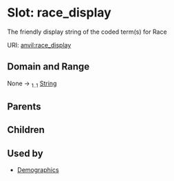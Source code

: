 
# Slot: race_display

The friendly display string of the coded term(s) for Race

URI: [anvil:race_display](https://anvilproject.org/acr-harmonized-data-model/race_display)


## Domain and Range

None &#8594;  <sub>1..1</sub> [String](types/String.md)

## Parents


## Children


## Used by

 * [Demographics](Demographics.md)
